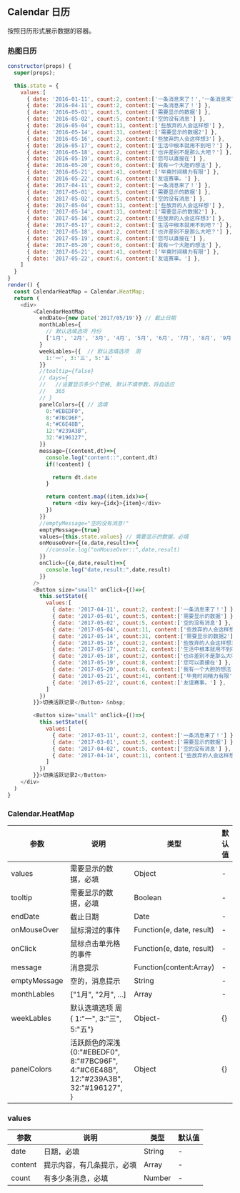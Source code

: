## Calendar 日历

按照日历形式展示数据的容器。

### 热图日历

<!--DemoStart-->
```js
constructor(props) {
  super(props);

  this.state = {
    values:[
      { date: '2016-01-11', count:2, content:['一条消息来了！','一条消息来了！'] },
      { date: '2016-04-11', count:2, content:['一条消息来了！'] },
      { date: '2016-05-01', count:5, content:['需要显示的数据'] },
      { date: '2016-05-02', count:5, content:['空的没有消息'] },
      { date: '2016-05-04', count:11, content:['些放弃的人会这样想'] },
      { date: '2016-05-14', count:31, content:['需要显示的数据2'] },
      { date: '2016-05-16', count:2, content:['些放弃的人会这样想3'] },
      { date: '2016-05-17', count:2, content:['生活中根本就用不到吧？'] },
      { date: '2016-05-18', count:2, content:['也许差别不是那么大吧？'] },
      { date: '2016-05-19', count:8, content:['您可以直接在'] },
      { date: '2016-05-20', count:6, content:['我有一个大胆的想法'] },
      { date: '2016-05-21', count:41, content:['毕竟时间精力有限'] },
      { date: '2016-05-22', count:6, content:['友谊赛事。'] },
      { date: '2017-04-11', count:2, content:['一条消息来了！'] },
      { date: '2017-05-01', count:5, content:['需要显示的数据'] },
      { date: '2017-05-02', count:5, content:['空的没有消息'] },
      { date: '2017-05-04', count:11, content:['些放弃的人会这样想'] },
      { date: '2017-05-14', count:31, content:['需要显示的数据2'] },
      { date: '2017-05-16', count:2, content:['些放弃的人会这样想3'] },
      { date: '2017-05-17', count:2, content:['生活中根本就用不到吧？'] },
      { date: '2017-05-18', count:2, content:['也许差别不是那么大吧？'] },
      { date: '2017-05-19', count:8, content:['您可以直接在'] },
      { date: '2017-05-20', count:6, content:['我有一个大胆的想法'] },
      { date: '2017-05-21', count:41, content:['毕竟时间精力有限'] },
      { date: '2017-05-22', count:6, content:['友谊赛事。'] },
    ]
  }
}
render() {
  const CalendarHeatMap = Calendar.HeatMap;
  return (
    <div>
        <CalendarHeatMap 
          endDate={new Date('2017/05/19')} // 截止日期
          monthLables={
            // 默认选填选项 月份
            ['1月', '2月', '3月', '4月', '5月', '6月', '7月', '8月', '9月', '10月', '11月', '12月']
          }
          weekLables={{  // 默认选填选项  周
            1:'一', 3:'三', 5:'五'
          }}
          //tooltip={false}
          // days={
          //   //设置显示多少个空格, 默认不填参数，将自适应
          //   365
          // }
          panelColors={{ // 选填
            0:"#EBEDF0",
            8:"#7BC96F",
            4:"#C6E48B",
            12:"#239A3B",
            32:"#196127",
          }}
          message={(content,dt)=>{
            console.log("content::",content,dt)
            if(!content) {

              return dt.date
            }

            return content.map((item,idx)=>{
              return <div key={idx}>{item}</div>
            })
          }}
          //emptyMessage="空的没有消息!"
          emptyMessage={true}
          values={this.state.values} // 需要显示的数据，必填
          onMouseOver={(e,date,result)=>{
            //console.log("onMouseOver::",date,result)
          }}
          onClick={(e,date,result)=>{
            console.log("date,result:",date,result)
          }}
        />
        <Button size="small" onClick={()=>{
          this.setState({
            values:[
              { date: '2017-04-11', count:2, content:['一条消息来了！'] },
              { date: '2017-05-01', count:5, content:['需要显示的数据'] },
              { date: '2017-05-02', count:5, content:['空的没有消息'] },
              { date: '2017-05-04', count:11, content:['些放弃的人会这样想'] },
              { date: '2017-05-14', count:31, content:['需要显示的数据2'] },
              { date: '2017-05-16', count:2, content:['些放弃的人会这样想3'] },
              { date: '2017-05-17', count:2, content:['生活中根本就用不到吧？'] },
              { date: '2017-05-18', count:2, content:['也许差别不是那么大吧？'] },
              { date: '2017-05-19', count:8, content:['您可以直接在'] },
              { date: '2017-05-20', count:6, content:['我有一个大胆的想法'] },
              { date: '2017-05-21', count:41, content:['毕竟时间精力有限'] },
              { date: '2017-05-22', count:6, content:['友谊赛事。'] },
            ]
          })
        }}>切换活跃记录</Button> &nbsp;

        <Button size="small" onClick={()=>{
          this.setState({
            values:[
              { date: '2017-03-11', count:2, content:['一条消息来了！'] },
              { date: '2017-03-01', count:5, content:['需要显示的数据'] },
              { date: '2017-04-02', count:5, content:['空的没有消息'] },
              { date: '2017-04-14', count:11, content:['些放弃的人会这样想'] },
            ]
          })
        }}>切换活跃记录2</Button>
    </div>
  )
}
```
<!--End-->



### Calendar.HeatMap

| 参数 | 说明 | 类型 | 默认值 |
|--------- |-------- |--------- |-------- |
| values | 需要显示的数据，必填 | Object | - |
| tooltip | 需要显示的数据，必填 | Boolean | - |
| endDate | 截止日期 | Date | - |
| onMouseOver | 鼠标滑过的事件 | Function(e, date, result) | - |
| onClick | 鼠标点击单元格的事件 | Function(e, date, result) | - |
| message | 消息提示 | Function(content:Array)  | - |
| emptyMessage | 空的，消息提示 | String | - |
| monthLables | ["1月", "2月", ...] | Array | - |
| weekLables | 默认选填选项  周 { 1:"一", 3:"三", 5:"五"} | Object- | {} |
| panelColors | 活跃颜色的深浅 {0:"#EBEDF0", 8:"#7BC96F", 4:"#C6E48B", 12:"#239A3B", 32:"#196127", } | Object | {} |

### values

| 参数 | 说明 | 类型 | 默认值 |
|----- | ---- |----- |---- |
| date | 日期，必填 | String | - |
| content | 提示内容，有几条提示，必填 | Array | - |
| count | 有多少条消息，必填 | Number | - |